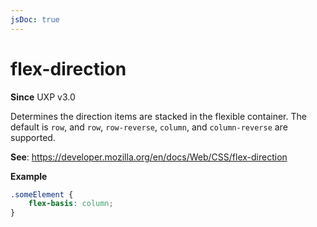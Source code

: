 ```yaml
---
jsDoc: true
---
```

# flex-direction

**Since** UXP v3.0

Determines the direction items are stacked in the flexible container. The default is `row`, and `row`, `row-reverse`, `column`, and `column-reverse` are supported.

**See**: https://developer.mozilla.org/en/docs/Web/CSS/flex-direction

**Example**

```css
.someElement {
    flex-basis: column;
}
```